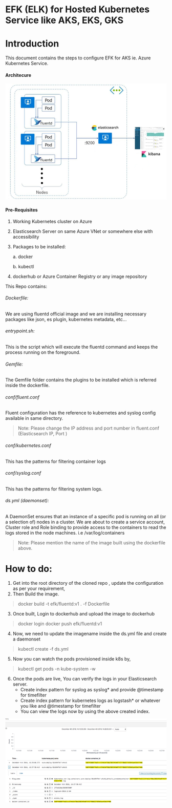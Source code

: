 # EFK (ELK) for Hosted Kubernetes Service like AKS, EKS, GKS

# Introduction
This document contains the steps to configure EFK for AKS ie. Azure Kubernetes Service.

#### Architecure
![alt text](https://raw.githubusercontent.com/serush46/EFKforAKS/master/arch.png)

#### Pre-Requisites
1. Working Kubernetes cluster on Azure
2. Elasticsearch Server on same Azure VNet or somewhere else with accessibility 
3. Packages to be installed:

    a. docker
    
    b. kubectl 
4. dockerhub or Azure Container Registry or any image repository

This Repo contains:

###### Dockerfile:

We are using fluentd official image and we are installing necessary packages like json, es plugin, kubernetes metadata, etc...

###### entrypoint.sh:

This is the script which will execute the fluentd command and keeps the process running on the foreground.

###### Gemfile:

The Gemfile folder contains the plugins to be installed which is referred inside the dockerfile.

###### conf/fluent.conf

Fluent configuration has the reference to kubernetes and syslog config available in same directory. 
> Note: Please change the IP address and port number in fluent.conf (Elasticsearch IP, Port )

###### conf/kubernetes.conf

This has the patterns for filtering container logs

###### conf/syslog.conf

This has the patterns for filtering system logs.

###### ds.yml (daemonset):

A DaemonSet ensures that an instance of a specific pod is running on all (or a selection of) nodes in a cluster.
We are about to create a service account, Cluster role and Role binding to provide access to the containers to read the logs stored in the node machines. i.e /var/log/containers

> Note: Please mention the name of the image built using the dockerfile above.

# How to do:
1. Get into the root directory of the cloned repo , update the configuration as per your requirement,
2. Then Build the image.
> docker build -t efk/fluentd:v1 . -f Dockerfile
3. Once built, Login to dockerhub and upload the image to dockerhub
> docker login 
> docker push efk/fluentd:v1 
4. Now, we need to update the imagename inside the ds.yml file and create a daemonset
> kubectl create -f ds.yml
5. Now you can watch the pods provisioned inside k8s by,
> kubectl get pods -n kube-system -w
6. Once the pods are live, You can verify the logs in your Elasticsearch server.
    - Create index pattern for syslog as syslog* and provide @timestamp for timefilter
    - Create index pattern for kubernetes logs as logstash* or whatever you like and @timestamp for timefilter
    - You can view the logs now by using the above created index. 

![alt text](https://raw.githubusercontent.com/serush46/EFKforAKS/master/image.png)
